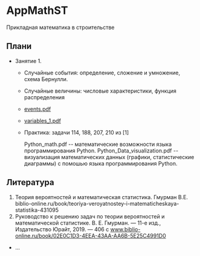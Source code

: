 # AppMathST
Прикладная математика в строительстве

## Плани
- Занятие 1. 
  - Случайные события: определение, сложение и умножение, схема Бернулли. 
  - Случайные величины: числовые характеристики, функция распределения
  - [events.pdf](https://github.com/VetrovSV/AppMathST/blob/master/events.pdf?raw=true)
  - [variables_1.pdf](https://github.com/VetrovSV/AppMathST/blob/master/variables_1.pdf?raw=true)
  - Практика: задачи 114, 188, 207, 210 из [1]
   


 	Python_math.pdf -- математические возможности языка программирования Python.
  Python_Data_visualization.pdf -- визуализация математических данных (графики, статистические диаграммы) 
  с помошью языка программирования Python.


## Литература
1. Теория вероятностей и математическая статистика.
Гмурман В.Е. biblio-online.ru/book/teoriya-veroyatnostey-i-matematicheskaya-statistika-431095
2. Руководство к решению задач по теории вероятностей и
математической статистике. В. Е. Гмурман. — 11-е изд.,
Издательство Юрайт, 2019. — 406 с www.biblio-online.ru/book/02E0C1D3-4EEA-43AA-AA6B-5E25C4991D0
- ...
